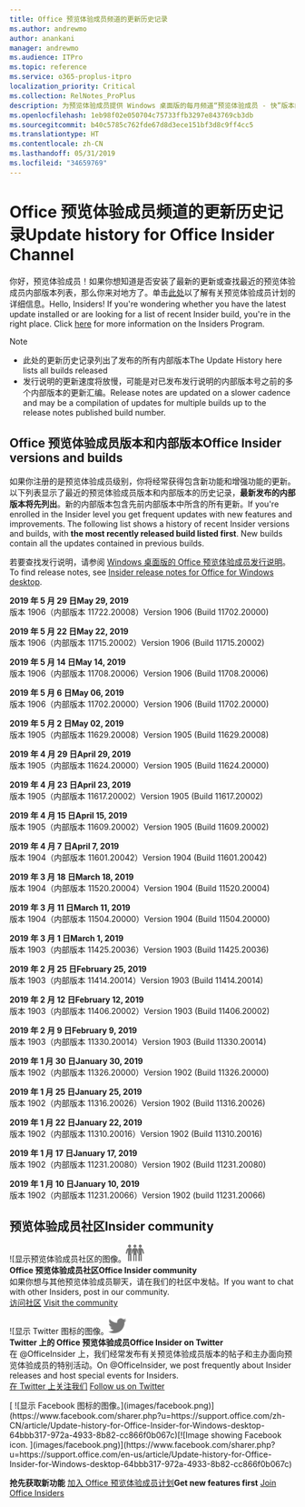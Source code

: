 ```yaml
---
title: Office 预览体验成员频道的更新历史记录
ms.author: andrewmo
author: anankani
manager: andrewmo
ms.audience: ITPro
ms.topic: reference
ms.service: o365-proplus-itpro
localization_priority: Critical
ms.collection: RelNotes_ProPlus
description: 为预览体验成员提供 Windows 桌面版的每月频道“预览体验成员 - 快”版本的更新历史记录
ms.openlocfilehash: 1eb98f02e050704c75733ffb3297e843769cb3db
ms.sourcegitcommit: b40c5785c762fde67d8d3ece151bf3d8c9ff4cc5
ms.translationtype: HT
ms.contentlocale: zh-CN
ms.lasthandoff: 05/31/2019
ms.locfileid: "34659769"
---
```

# <a name="update-history-for-office-insider-channel"></a><span data-ttu-id="84338-103">Office 预览体验成员频道的更新历史记录</span><span class="sxs-lookup"><span data-stu-id="84338-103">Update history for Office Insider Channel</span></span>

<span data-ttu-id="84338-p101">你好，预览体验成员！如果你想知道是否安装了最新的更新或查找最近的预览体验成员内部版本列表，那么你来对地方了。单击[此处](https://insider.office.com/)以了解有关预览体验成员计划的详细信息。</span><span class="sxs-lookup"><span data-stu-id="84338-p101">Hello, Insiders! If you're wondering whether you have the latest update installed or are looking for a list of recent Insider build, you're in the right place. Click [here](https://insider.office.com/) for more information on the Insiders Program.</span></span>

> [!NOTE]
> - <span data-ttu-id="84338-107">此处的更新历史记录列出了发布的所有内部版本</span><span class="sxs-lookup"><span data-stu-id="84338-107">The Update History here lists all builds released</span></span>
> - <span data-ttu-id="84338-108">发行说明的更新速度将放慢，可能是对已发布发行说明的内部版本号之前的多个内部版本的更新汇编。</span><span class="sxs-lookup"><span data-stu-id="84338-108">Release notes are updated on a slower cadence and may be a compilation of updates for multiple builds up to the release notes published build number.</span></span>



## <a name="office-insider-versions-and-builds"></a><span data-ttu-id="84338-109">Office 预览体验成员版本和内部版本</span><span class="sxs-lookup"><span data-stu-id="84338-109">Office Insider versions and builds</span></span>

<span data-ttu-id="84338-p102">如果你注册的是预览体验成员级别，你将经常获得包含新功能和增强功能的更新。以下列表显示了最近的预览体验成员版本和内部版本的历史记录，**最新发布的内部版本将先列出**。新的内部版本包含先前内部版本中所含的所有更新。</span><span class="sxs-lookup"><span data-stu-id="84338-p102">If you're enrolled in the Insider level you get frequent updates with new features and improvements. The following list shows a history of recent Insider versions and builds, with **the most recently released build listed first**. New builds contain all the updates contained in previous builds.</span></span> 

<span data-ttu-id="84338-113">若要查找发行说明，请参阅 [Windows 桌面版的 Office 预览体验成员发行说明](https://docs.microsoft.com/zh-CN/OfficeUpdates/release-notes-office-insider)。</span><span class="sxs-lookup"><span data-stu-id="84338-113">To find release notes, see [Insider release notes for Office for Windows desktop](https://docs.microsoft.com/en-us/OfficeUpdates/release-notes-office-insider).</span></span>

[//]: # (请勿移除)


<span data-ttu-id="84338-115">**2019 年 5 月 29 日**</span><span class="sxs-lookup"><span data-stu-id="84338-115">**May 29, 2019**</span></span><br/>
<span data-ttu-id="84338-116">版本 1906（内部版本 11722.20008）</span><span class="sxs-lookup"><span data-stu-id="84338-116">Version 1906 (Build 11702.20000)</span></span><br/>

<span data-ttu-id="84338-117">**2019 年 5 月 22 日**</span><span class="sxs-lookup"><span data-stu-id="84338-117">**May 22, 2019**</span></span><br/> <span data-ttu-id="84338-118">版本 1906（内部版本 11715.20002）</span><span class="sxs-lookup"><span data-stu-id="84338-118">Version 1906 (Build 11715.20002)</span></span><br/> 

<span data-ttu-id="84338-119">**2019 年 5 月 14 日**</span><span class="sxs-lookup"><span data-stu-id="84338-119">**May 14, 2019**</span></span><br/> <span data-ttu-id="84338-120">版本 1906（内部版本 11708.20006）</span><span class="sxs-lookup"><span data-stu-id="84338-120">Version 1906 (Build 11708.20006)</span></span><br/>

<span data-ttu-id="84338-121">**2019 年 5 月 6 日**</span><span class="sxs-lookup"><span data-stu-id="84338-121">**May 06, 2019**</span></span><br/>
<span data-ttu-id="84338-122">版本 1906（内部版本 11702.20000）</span><span class="sxs-lookup"><span data-stu-id="84338-122">Version 1906 (Build 11702.20000)</span></span><br/>

<span data-ttu-id="84338-123">**2019 年 5 月 2 日**</span><span class="sxs-lookup"><span data-stu-id="84338-123">**May 02, 2019**</span></span><br/>
<span data-ttu-id="84338-124">版本 1905（内部版本 11629.20008）</span><span class="sxs-lookup"><span data-stu-id="84338-124">Version 1905 (Build 11629.20008)</span></span><br/>

<span data-ttu-id="84338-125">**2019 年 4 月 29 日**</span><span class="sxs-lookup"><span data-stu-id="84338-125">**April 29, 2019**</span></span><br/>
<span data-ttu-id="84338-126">版本 1905（内部版本 11624.20000）</span><span class="sxs-lookup"><span data-stu-id="84338-126">Version 1905 (Build 11624.20000)</span></span><br/>

<span data-ttu-id="84338-127">**2019 年 4 月 23 日**</span><span class="sxs-lookup"><span data-stu-id="84338-127">**April 23, 2019**</span></span><br/> <span data-ttu-id="84338-128">版本 1905（内部版本 11617.20002）</span><span class="sxs-lookup"><span data-stu-id="84338-128">Version 1905 (Build 11617.20002)</span></span><br/>

<span data-ttu-id="84338-129">**2019 年 4 月 15 日**</span><span class="sxs-lookup"><span data-stu-id="84338-129">**April 15, 2019**</span></span><br/> <span data-ttu-id="84338-130">版本 1905（内部版本 11609.20002）</span><span class="sxs-lookup"><span data-stu-id="84338-130">Version 1905 (Build 11609.20002)</span></span><br/>

<span data-ttu-id="84338-131">**2019 年 4 月 7 日**</span><span class="sxs-lookup"><span data-stu-id="84338-131">**April 7, 2019**</span></span><br/> <span data-ttu-id="84338-132">版本 1904（内部版本 11601.20042）</span><span class="sxs-lookup"><span data-stu-id="84338-132">Version 1904 (Build 11601.20042)</span></span><br/>

<span data-ttu-id="84338-133">**2019 年 3 月 18 日**</span><span class="sxs-lookup"><span data-stu-id="84338-133">**March 18, 2019**</span></span><br/> <span data-ttu-id="84338-134">版本 1904（内部版本 11520.20004）</span><span class="sxs-lookup"><span data-stu-id="84338-134">Version 1904 (Build 11520.20004)</span></span><br/>

<span data-ttu-id="84338-135">**2019 年 3 月 11 日**</span><span class="sxs-lookup"><span data-stu-id="84338-135">**March 11, 2019**</span></span><br/> <span data-ttu-id="84338-136">版本 1904（内部版本 11504.20000）</span><span class="sxs-lookup"><span data-stu-id="84338-136">Version 1904 (Build 11504.20000)</span></span><br/>

<span data-ttu-id="84338-137">**2019 年 3 月 1 日**</span><span class="sxs-lookup"><span data-stu-id="84338-137">**March 1, 2019**</span></span><br/> <span data-ttu-id="84338-138">版本 1903（内部版本 11425.20036）</span><span class="sxs-lookup"><span data-stu-id="84338-138">Version 1903 (Build 11425.20036)</span></span><br/> 

<span data-ttu-id="84338-139">**2019 年 2 月 25 日**</span><span class="sxs-lookup"><span data-stu-id="84338-139">**February 25, 2019**</span></span><br/> <span data-ttu-id="84338-140">版本 1903（内部版本 11414.20014）</span><span class="sxs-lookup"><span data-stu-id="84338-140">Version 1903 (Build 11414.20014)</span></span><br/> 

<span data-ttu-id="84338-141">**2019 年 2 月 12 日**</span><span class="sxs-lookup"><span data-stu-id="84338-141">**February 12, 2019**</span></span><br/> <span data-ttu-id="84338-142">版本 1903（内部版本 11406.20002）</span><span class="sxs-lookup"><span data-stu-id="84338-142">Version 1903 (Build 11406.20002)</span></span><br/> 

<span data-ttu-id="84338-143">**2019 年 2 月 9 日**</span><span class="sxs-lookup"><span data-stu-id="84338-143">**February 9, 2019**</span></span><br/> <span data-ttu-id="84338-144">版本 1903（内部版本 11330.20014）</span><span class="sxs-lookup"><span data-stu-id="84338-144">Version 1903 (Build 11330.20014)</span></span><br/> 

<span data-ttu-id="84338-145">**2019 年 1 月 30 日**</span><span class="sxs-lookup"><span data-stu-id="84338-145">**January 30, 2019**</span></span><br/> <span data-ttu-id="84338-146">版本 1902（内部版本 11326.20000）</span><span class="sxs-lookup"><span data-stu-id="84338-146">Version 1902 (Build 11326.20000)</span></span><br/> 

<span data-ttu-id="84338-147">**2019 年 1 月 25 日**</span><span class="sxs-lookup"><span data-stu-id="84338-147">**January 25, 2019**</span></span><br/> <span data-ttu-id="84338-148">版本 1902（内部版本 11316.20026）</span><span class="sxs-lookup"><span data-stu-id="84338-148">Version 1902 (Build 11316.20026)</span></span><br/> 

<span data-ttu-id="84338-149">**2019 年 1 月 22 日**</span><span class="sxs-lookup"><span data-stu-id="84338-149">**January 22, 2019**</span></span><br/> <span data-ttu-id="84338-150">版本 1902（内部版本 11310.20016）</span><span class="sxs-lookup"><span data-stu-id="84338-150">Version 1902 (Build 11310.20016)</span></span><br/> 

<span data-ttu-id="84338-151">**2019 年 1 月 17 日**</span><span class="sxs-lookup"><span data-stu-id="84338-151">**January 17, 2019**</span></span><br/> <span data-ttu-id="84338-152">版本 1902（内部版本 11231.20080）</span><span class="sxs-lookup"><span data-stu-id="84338-152">Version 1902 (Build 11231.20080)</span></span><br/>

<span data-ttu-id="84338-153">**2019 年 1 月 10 日**</span><span class="sxs-lookup"><span data-stu-id="84338-153">**January 10, 2019**</span></span><br/> <span data-ttu-id="84338-154">版本 1902（内部版本 11231.20066）</span><span class="sxs-lookup"><span data-stu-id="84338-154">Version 1902 (build 11231.20066)</span></span><br/> 


## <a name="insider-community"></a><span data-ttu-id="84338-155">预览体验成员社区</span><span class="sxs-lookup"><span data-stu-id="84338-155">Insider community</span></span>

<span data-ttu-id="84338-156">![显示预览体验成员社区的图像。</span><span class="sxs-lookup"><span data-stu-id="84338-156">![Image showing insider community.</span></span> ](images/insidercommunity.png) <br/>
<span data-ttu-id="84338-157">**Office 预览体验成员社区**</span><span class="sxs-lookup"><span data-stu-id="84338-157">**Office Insider community**</span></span><br/> <span data-ttu-id="84338-158">如果你想与其他预览体验成员聊天，请在我们的社区中发帖。</span><span class="sxs-lookup"><span data-stu-id="84338-158">If you want to chat with other Insiders, post in our community.</span></span><br/><span data-ttu-id="84338-159"> 
[访问社区](https://go.microsoft.com/fwlink/?linkid=843493)</span><span class="sxs-lookup"><span data-stu-id="84338-159"> 
[Visit the community](https://go.microsoft.com/fwlink/?linkid=843493)</span></span><br/> 

<span data-ttu-id="84338-160">![显示 Twitter 图标的图像。</span><span class="sxs-lookup"><span data-stu-id="84338-160">![Image showing twitter icon.</span></span> ](images/twitter.png)<br/>
<span data-ttu-id="84338-161">**Twitter 上的 Office 预览体验成员**</span><span class="sxs-lookup"><span data-stu-id="84338-161">**Office Insider on Twitter**</span></span><br/> <span data-ttu-id="84338-162">在 @OfficeInsider 上，我们经常发布有关预览体验成员版本的帖子和主办面向预览体验成员的特别活动。</span><span class="sxs-lookup"><span data-stu-id="84338-162">On @OfficeInsider, we post frequently about Insider releases and host special events for Insiders.</span></span><br/><span data-ttu-id="84338-163"> 
[在 Twitter 上关注我们](https://go.microsoft.com/fwlink/?linkid=717717)</span><span class="sxs-lookup"><span data-stu-id="84338-163"> 
[Follow us on Twitter](https://go.microsoft.com/fwlink/?linkid=717717)</span></span><br/> 

<span data-ttu-id="84338-164">
  [
  ![显示 Facebook 图标的图像。](images/facebook.png)](https://www.facebook.com/sharer.php?u=https://support.office.com/zh-CN/article/Update-history-for-Office-Insider-for-Windows-desktop-64bbb317-972a-4933-8b82-cc866f0b067c)</span><span class="sxs-lookup"><span data-stu-id="84338-164">[![Image showing Facebook icon. ](images/facebook.png)](https://www.facebook.com/sharer.php?u=https://support.office.com/en-us/article/Update-history-for-Office-Insider-for-Windows-desktop-64bbb317-972a-4933-8b82-cc866f0b067c)</span></span>


<span data-ttu-id="84338-165">**抢先获取新功能**
[加入 Office 预览体验成员计划](https://insider.office.com/)</span><span class="sxs-lookup"><span data-stu-id="84338-165">**Get new features first**
[Join Office Insiders](https://insider.office.com/)</span></span>